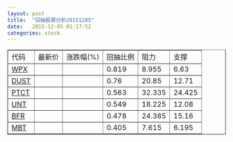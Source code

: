 ```yaml
---
layout: post
title:  "回抽股票分析20151205"
date:   2015-12-05 01:17:52
categories: stock
---
```

<script type="text/javascript">
var stockList = []
stockList.push('gb_wpx');
stockList.push('gb_dust');
stockList.push('gb_ptct');
stockList.push('gb_unt');
stockList.push('gb_bfr');
stockList.push('gb_mbt');
</script>
<table border="1">
 <tr>
 <td>代码</td>
 <td>最新价</td>
 <td>涨跌幅(%)</td>
 <td>回抽比例</td>
 <td>阻力</td>
 <td>支撑</td>
</tr>
  <tr id="wpx">
  <td><a href="http://stock.finance.sina.com.cn/usstock/quotes/WPX.html" target="_blank">WPX</a></td><td></td><td></td><td>0.819</td><td>8.955</td><td>6.63</td></tr>
  <tr id="dust">
  <td><a href="http://stock.finance.sina.com.cn/usstock/quotes/DUST.html" target="_blank">DUST</a></td><td></td><td></td><td>0.76</td><td>20.85</td><td>12.71</td></tr>
  <tr id="ptct">
  <td><a href="http://stock.finance.sina.com.cn/usstock/quotes/PTCT.html" target="_blank">PTCT</a></td><td></td><td></td><td>0.563</td><td>32.335</td><td>24.425</td></tr>
  <tr id="unt">
  <td><a href="http://stock.finance.sina.com.cn/usstock/quotes/UNT.html" target="_blank">UNT</a></td><td></td><td></td><td>0.549</td><td>18.225</td><td>12.08</td></tr>
  <tr id="bfr">
  <td><a href="http://stock.finance.sina.com.cn/usstock/quotes/BFR.html" target="_blank">BFR</a></td><td></td><td></td><td>0.478</td><td>24.385</td><td>15.16</td></tr>
  <tr id="mbt">
  <td><a href="http://stock.finance.sina.com.cn/usstock/quotes/MBT.html" target="_blank">MBT</a></td><td></td><td></td><td>0.405</td><td>7.615</td><td>6.195</td></tr>
</table>
